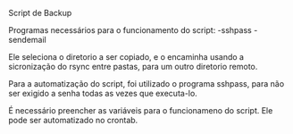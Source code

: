 Script de Backup

Programas necessários para o funcionamento do script:
-sshpass
-sendemail

Ele seleciona o diretorio a ser copiado, e o encaminha usando a sicronização do rsync entre pastas, para um outro diretorio remoto.

Para a automatização do script, foi utilizado o programa sshpass, para não ser exigido a senha todas as vezes que executa-lo. 

É necessário preencher as variáveis para o funcionameno do script.
Ele pode ser automatizado no crontab.
